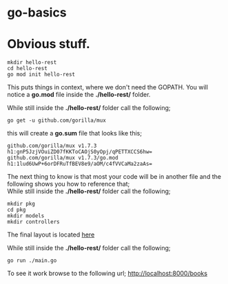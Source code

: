 # go-basics

# Obvious stuff.

```
mkdir hello-rest
cd hello-rest
go mod init hello-rest
```
This puts things in context, where we don't need the GOPATH.  You will notice a **go.mod** file inside the **./hello-rest/** folder.  

While still inside the **./hello-rest/** folder call the following;  

```
go get -u github.com/gorilla/mux
```
this will create a **go.sum** file that looks like this;  

```
github.com/gorilla/mux v1.7.3 h1:gnP5JzjVOuiZD07fKKToCAOjS0yOpj/qPETTXCCS6hw=
github.com/gorilla/mux v1.7.3/go.mod h1:1lud6UwP+6orDFRuTfBEV8e9/aOM/c4fVVCaMa2zaAs=

```

The next thing to know is that most your code will be in another file and the following shows you how to reference that;  
While still inside the **./hello-rest/** folder call the following;  
```
mkdir pkg
cd pkg
mkdir models
mkdir controllers
```
The final layout is located [here](src/hello-rest)  

While still inside the **./hello-rest/** folder call the following;  

```
go run ./main.go 
```
To see it work browse to the following url;
[http://localhost:8000/books](http://localhost:8000/books)  


